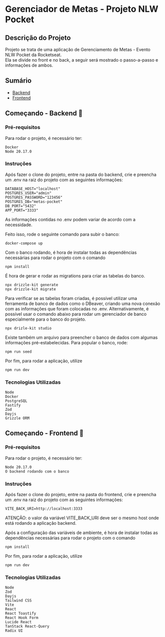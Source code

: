 # Gerenciador de Metas - Projeto NLW Pocket
## Descrição do Projeto
Projeto se trata de uma aplicação de Gerenciamento de Metas - Evento NLW Pocket da Rocketseat.\
Ela se divide no front e no back, a seguir será mostrado o passo-a-passo e informações de ambos.

## Sumário
* [Backend](#começando---backend-)
* [Frontend](#começando---frontend-)

## Começando - Backend 🚀
### Pré-requisitos

Para rodar o projeto, é necessário ter:
```
Docker
Node 20.17.0
```

### Instruções
Após fazer o clone do projeto, entre na pasta do backend, crie e preencha um .env na raiz do projeto com as seguintes informações:
```
DATABASE_HOST="localhost"
POSTGRES_USER="admin"
POSTGRES_PASSWORD="123456"
POSTGRES_DB="metas-pocket"
DB_PORT="5432"
APP_PORT="3333"
```

As informações contidas no .env podem variar de acordo com a necessidade.

Feito isso, rode o seguinte comando para subir o banco:
```
docker-compose up
```

Com o banco rodando, é hora de instalar todas as dependências necessárias para rodar o projeto com o comando
```
npm install
```

É hora de gerar e rodar as migrations para criar as tabelas do banco.
```
npx drizzle-kit generate
npx drizzle-kit migrate
```

Para verificar se as tabelas foram criadas, é possível utilizar uma ferramenta de banco de dados como o DBeaver, criando uma nova conexão com as informações que foram colocadas no .env. Alternativamente, é possível usar o comando abaixo para rodar um gerenciador de banco especialmente para o banco do projeto.
```
npx drizle-kit studio
```

Existe também um arquivo para preencher o banco de dados com algumas informações pré-estabelecidas. Para popular o banco, rode:
```
npm run seed
```

Por fim, para rodar a aplicação, utilize
```
npm run dev
```

### Tecnologias Utilizadas
```
Node
Docker
PostgreSQL
Fastify
Zod
Dayjs
Grizzle ORM
```

## Começando - Frontend 🚀
### Pré-requisitos

Para rodar o projeto, é necessário ter:
```
Node 20.17.0
O backend rodando com o banco
```

### Instruções
Após fazer o clone do projeto, entre na pasta do frontend, crie e preencha um .env na raiz do projeto com as seguintes informações:
```
VITE_BACK_URI=http://localhost:3333
```

ATENÇÃO: o valor da variável VITE_BACK_URI deve ser o mesmo host onde está rodando a aplicação backend.

Após a configuração das variáveis de ambiente, é hora de instalar todas as dependências necessárias para rodar o projeto com o comando
```
npm install
```

Por fim, para rodar a aplicação, utilize
```
npm run dev
```

### Tecnologias Utilizadas
```
Node
Zod
Dayjs
Tailwind CSS
Vite
React
React Toastify
React Hook Form
Lucide React
TanStack React-Query
Radix UI
```